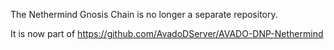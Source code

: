 The Nethermind Gnosis Chain is no longer a separate repository.

It is now part of https://github.com/AvadoDServer/AVADO-DNP-Nethermind